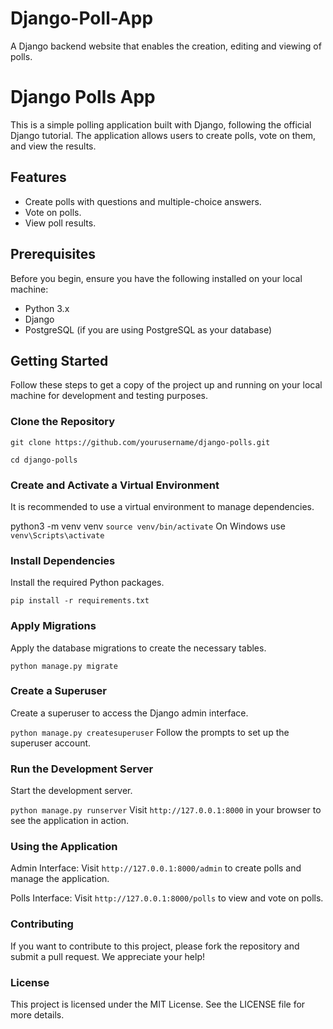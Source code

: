 # Django-Poll-App
A Django backend website that enables the creation, editing and viewing of polls.

# Django Polls App

This is a simple polling application built with Django, following the official Django tutorial. The application allows users to create polls, vote on them, and view the results.

## Features

- Create polls with questions and multiple-choice answers.
- Vote on polls.
- View poll results.

## Prerequisites

Before you begin, ensure you have the following installed on your local machine:

- Python 3.x
- Django
- PostgreSQL (if you are using PostgreSQL as your database)

## Getting Started

Follow these steps to get a copy of the project up and running on your local machine for development and testing purposes.

### Clone the Repository


`git clone https://github.com/yourusername/django-polls.git`

`cd django-polls`

### Create and Activate a Virtual Environment

It is recommended to use a virtual environment to manage dependencies.


python3 -m venv venv
`source venv/bin/activate` 
On Windows use `venv\Scripts\activate`
### Install Dependencies
Install the required Python packages.


`pip install -r requirements.txt`
### Apply Migrations
Apply the database migrations to create the necessary tables.

`python manage.py migrate`
### Create a Superuser
Create a superuser to access the Django admin interface.


`python manage.py createsuperuser`
Follow the prompts to set up the superuser account.

### Run the Development Server
Start the development server.


`python manage.py runserver`
Visit `http://127.0.0.1:8000` in your browser to see the application in action.

### Using the Application

Admin Interface:
Visit `http://127.0.0.1:8000/admin` to create polls and manage the application.

Polls Interface:
Visit `http://127.0.0.1:8000/polls` to view and vote on polls.
### Contributing
If you want to contribute to this project, please fork the repository and submit a pull request. We appreciate your help!

### License
This project is licensed under the MIT License. See the LICENSE file for more details.

